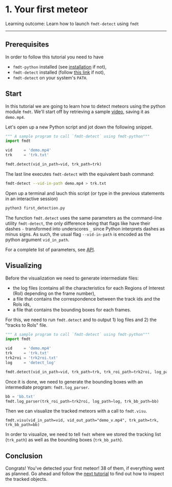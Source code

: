 # 1. Your first meteor

Learning outcome: Learn how to launch `fmdt-detect` using `fmdt`

---

## Prerequisites

In order to follow this tutorial you need to have 

- `fmdt-python` installed (see [installation](../installation.md) if not),
- `fmdt-detect` installed (follow 
  [this link](https://fmdt.readthedocs.io/en/latest/user/installation.html) if 
  not),
- `fmdt-detect` on your system's `PATH`.

## Start

In this tutorial we are going to learn how to detect meteors using the python 
module `fmdt`. We'll start off by retrieving a sample 
[video](https://lip6.fr/adrien.cassagne/data/tauh/in/2022_05_31_tauh_34_meteors.mp4), 
saving it as `demo.mp4`.

Let's open up a new Python script and jot down the following snippet.

``` py title="hello_fmdt.py"
""" A sample program to call `fmdt-detect` using fmdt-python"""
import fmdt

vid     = 'demo.mp4'
trk     = 'trk.txt'

fmdt.detect(vid_in_path=vid, trk_path=trk)
```

The last line executes `fmdt-detect` with the equivalent bash command:

```bash
fmdt-detect --vid-in-path demo.mp4 > trk.txt
```

Open up a terminal and lauch this script (or type in the previous statements in 
an interactive session)
```bash
python3 first_detection.py
```

The function `fmdt.detect` uses the same parameters as the command-line utility 
`fmdt-detect`, the only difference being that flags like have their dashes `-` 
transformed into underscores `_` since Python interprets dashes as minus signs. 
As such, the usual flag `--vid-in-path` is encoded as the python argument 
`vid_in_path`.

For a complete list of parameters, see [API](../reference/api.md).

## Visualizing

Before the visualization we need to generate intermediate files:

- the log files (contains all the characteristics for each Regions of Interest 
  (RoI) depending on the frame number),
- a file that contains the correspondence between the track ids and the 
  RoIs ids,
- a file that contains the bounding boxes for each frames.

For this, we need to run `fmdt.detect` and to output 1) log files and 2) the 
"tracks to RoIs" file.

``` py title="hello_visu_fmdt.py"
""" A sample program to call `fmdt-detect` using fmdt-python"""
import fmdt

vid     = 'demo.mp4'
trk     = 'trk.txt'
trk2roi = 'trk2roi.txt'
log     = 'detect_log'

fmdt.detect(vid_in_path=vid, trk_path=trk, trk_roi_path=trk2roi, log_path=log)
```

Once it is done, we need to generate the bounding boxes with an intermediate
program: `fmdt.log_parser`.

``` py
bb = 'bb.txt'
fmdt.log_parser(trk_roi_path=trk2roi, log_path=log, trk_bb_path=bb)
```

Then we can visualize the tracked meteors with a call to `fmdt.visu`.

```
fmdt.visu(vid_in_path=vid, vid_out_path="demo_v.mp4", trk_path=trk, trk_bb_path=bb)
```

In order to visualize, we need to tell `fmdt` where we stored the tracking list 
(`trk_path`) as well as the bounding boxes (`trk_bb_path`).

## Conclusion

Congrats! You've detected your first meteor! 38 of them, if everything went as 
planned. Go ahead and follow the [next tutorial](./2_Load_Tracked_Objects.md) to 
find out how to inspect the tracked objects.
